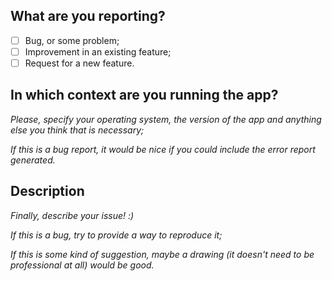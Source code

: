 ## What are you reporting?

* [ ] Bug, or some problem;
* [ ] Improvement in an existing feature;
* [ ] Request for a new feature.

## In which context are you running the app?

_Please, specify your operating system, the version of the app and anything else you think that is necessary;_

_If this is a bug report, it would be nice if you could include the error report generated._

## Description

_Finally, describe your issue! :)_

_If this is a bug, try to provide a way to reproduce it;_

_If this is some kind of suggestion, maybe a drawing (it doesn't need to be professional at all) would be good._

